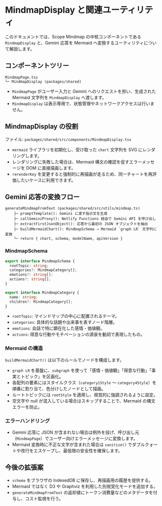 # MindmapDisplay と関連ユーティリティ

このドキュメントでは、Scope Mindmap の中核コンポーネントである `MindmapDisplay` と、Gemini 応答を Mermaid へ変換するユーティリティについて解説します。

## コンポーネントツリー

```
MindmapPage.tsx
└─ MindmapDisplay (packages/shared)
```

- `MindmapPage` がユーザー入力と Gemini へのリクエストを担い、生成された Mermaid 文字列を `MindmapDisplay` へ渡します。
- `MindmapDisplay` は表示専用で、状態管理やネットワークアクセスは行いません。

## MindmapDisplay の役割

ファイル: `packages/shared/src/components/MindmapDisplay.tsx`

- `mermaid` ライブラリを初期化し、受け取った `chart` 文字列を SVG にレンダリングします。
- レンダリングに失敗した場合は、Mermaid 構文の確認を促すエラーメッセージを DOM に直接描画します。
- `rerenderKey` を変更すると強制的に再描画が走るため、同一チャートを再評価したいケースに利用できます。

## Gemini 応答の変換フロー

```
generateMindmapFromText (packages/shared/src/utils/mindmap.ts)
    ├─ promptTemplate(): Gemini に渡す指示文を生成
    ├─ callGeminiProxy(): Netlify Functions 経由で Gemini API を呼び出し
    ├─ extractFirstJsonObject(): 応答から最初の JSON オブジェクトを抽出
    ├─ buildMermaidChart(): MindmapSchema → Mermaid `graph LR` 文字列に変換
    └─ return { chart, schema, modelName, apiVersion }
```

### MindmapSchema

```ts
export interface MindmapSchema {
  rootTopic: string;
  categories?: MindmapCategory[];
  emotions?: string[];
  actions?: string[];
}

export interface MindmapCategory {
  name: string;
  children?: MindmapCategory[];
}
```

- `rootTopic`: マインドマップの中心に配置されるテーマ。
- `categories`: 具体的な話題や出来事を表すノード階層。
- `emotions`: 会話で特に顕在化した感情・価値観。
- `actions`: 得意な行動やモチベーションの源泉を動詞で表現したもの。

### Mermaid の構造

`buildMermaidChart()` は以下のルールでノードを構成します。

- `graph LR` を基盤に、`subgraph` を使って「感情・価値観」「得意な行動」「事実とトピック」を区画化。
- 各配列の要素にはスタイルクラス（`category1Style` 〜 `category4Style`）を順番に割り当て、色分けしたノードとして描画。
- ルートトピックには `rootStyle` を適用し、視覚的に強調されるように設定。
- 空文字や null が混入している場合はスキップすることで、Mermaid の構文エラーを防止。

### エラーハンドリング

- Gemini 応答に JSON が含まれない場合は例外を投げ、呼び出し元（`MindmapPage`）でユーザー向けエラーメッセージに変換します。
- Mermaid 変換時に不正な文字が含まれた場合は `sanitize()` でダブルクォートや改行をエスケープし、最低限の安全性を確保します。

## 今後の拡張案

- `schema` をブラウザの IndexedDB に保存し、再描画用の履歴を提供する。
- Mermaid ではなく D3 や Graphviz を利用した別視覚化モードを追加する。
- `generateMindmapFromText` の返却値にトークン消費量などのメタデータを付与し、コスト監視を行う。

